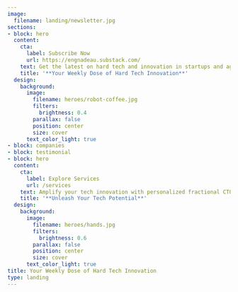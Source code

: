 ```yaml
---
image:
  filename: landing/newsletter.jpg
sections:
- block: hero
  content:
    cta:
      label: Subscribe Now
      url: https://engnadeau.substack.com/
    text: Get the latest on hard tech and innovation in startups and agile businesses.
    title: '**Your Weekly Dose of Hard Tech Innovation**'
  design:
    background:
      image:
        filename: heroes/robot-coffee.jpg
        filters:
          brightness: 0.4
        parallax: false
        position: center
        size: cover
      text_color_light: true
- block: companies
- block: testimonial
- block: hero
  content:
    cta:
      label: Explore Services
      url: /services
    text: Amplify your tech innovation with personalized fractional CTO expertise
    title: '**Unleash Your Tech Potential**'
  design:
    background:
      image:
        filename: heroes/hands.jpg
        filters:
          brightness: 0.6
        parallax: false
        position: center
        size: cover
      text_color_light: true
title: Your Weekly Dose of Hard Tech Innovation
type: landing
---
```

